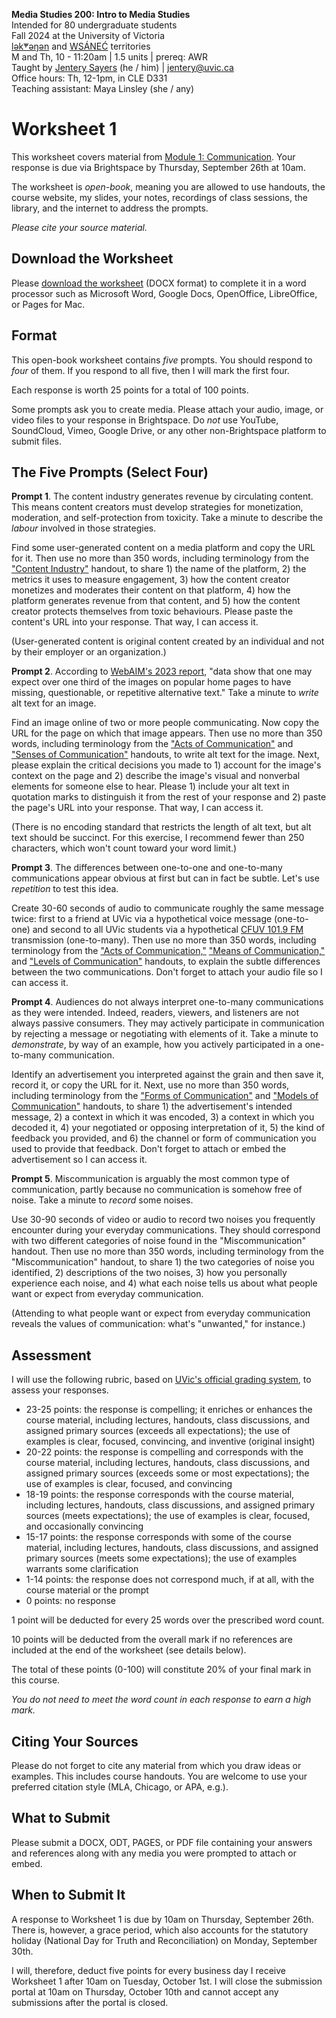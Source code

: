 **Media Studies 200: Intro to Media Studies**       
Intended for 80 undergraduate students      
Fall 2024 at the University of Victoria   
[lək̓ʷəŋən](https://www.songheesnation.ca/community/l-k-ng-n-traditional-territory) and [<u>W</u>SÁNEĆ](https://wsanec.com/) territories    
M and Th, 10 - 11:20am | 1.5 units | prereq: AWR     
Taught by [Jentery Sayers](https://jntry.work/) (he / him) | [jentery@uvic.ca](mailto:jentery@uvic.ca)    
Office hours: Th, 12-1pm, in CLE D331    
Teaching assistant: Maya Linsley (she / any)

# Worksheet 1

This worksheet covers material from [Module 1: Communication](https://jentery.github.io/mdia200v3/#module-1-communication). Your response is due via Brightspace by Thursday, September 26th at 10am.   

The worksheet is *open-book*, meaning you are allowed to use handouts, the course website, my slides, your notes, recordings of class sessions, the library, and the internet to address the prompts.

*Please cite your source material.* 

## Download the Worksheet 

Please [download the worksheet](mdia200v3Worksheet1.docx) (DOCX format) to complete it in a word processor such as Microsoft Word, Google Docs, OpenOffice, LibreOffice, or Pages for Mac.  

## Format

This open-book worksheet contains *five* prompts. You should respond to *four* of them. If you respond to all five, then I will mark the first four. 

Each response is worth 25 points for a total of 100 points. 

Some prompts ask you to create media. Please attach your audio, image, or video files to your response in Brightspace. Do *not* use YouTube, SoundCloud, Vimeo, Google Drive, or any other non-Brightspace platform to submit files. 

## The Five Prompts (Select Four)

**Prompt 1**. The content industry generates revenue by circulating content. This means content creators must develop strategies for monetization, moderation, and self-protection from toxicity. Take a minute to describe the *labour* involved in those strategies.

Find some user-generated content on a media platform and copy the URL for it. Then use no more than 350 words, including terminology from the ["Content Industry"](https://bright.uvic.ca/d2l/le/lessons/358717/topics/2965740) handout, to share 1) the name of the platform, 2) the metrics it uses to measure engagement, 3) how the content creator monetizes and moderates their content on that platform, 4) how the platform generates revenue from that content, and 5) how the content creator protects themselves from toxic behaviours. Please paste the content's URL into your response. That way, I can access it.

(User-generated content is original content created by an individual and not by their employer or an organization.)

**Prompt 2**. According to [WebAIM's 2023 report](https://webaim.org/projects/million/#alttext), "data show that one may expect over one third of the images on popular home pages to have missing, questionable, or repetitive alternative text." Take a minute to *write* alt text for an image.

Find an image online of two or more people communicating. Now copy the URL for the page on which that image appears. Then use no more than 350 words, including terminology from the ["Acts of Communication"](https://bright.uvic.ca/d2l/le/lessons/358717/topics/2968976) and ["Senses of Communication"](https://bright.uvic.ca/d2l/le/lessons/358717/topics/2969015) handouts, to write alt text for the image. Next, please explain the critical decisions you made to 1) account for the image's context on the page and 2) describe the image's visual and nonverbal elements for someone else to hear. Please 1) include your alt text in quotation marks to distinguish it from the rest of your response and 2) paste the page's URL into your response. That way, I can access it.

(There is no encoding standard that restricts the length of alt text, but alt text should be succinct. For this exercise, I recommend fewer than 250 characters, which won't count toward your word limit.)

**Prompt 3**. The differences between one-to-one and one-to-many communications appear obvious at first but can in fact be subtle. Let's use *repetition* to test this idea.

Create 30-60 seconds of audio to communicate roughly the same message twice: first to a friend at UVic via a hypothetical voice message (one-to-one) and second to all UVic students via a hypothetical [CFUV 101.9 FM](https://cfuv.uvic.ca/) transmission (one-to-many). Then use no more than 350 words, including terminology from the ["Acts of Communication,"](https://bright.uvic.ca/d2l/le/lessons/358717/topics/2968976) ["Means of Communication,"](https://bright.uvic.ca/d2l/le/lessons/358717/topics/2971119) and ["Levels of Communication"](https://bright.uvic.ca/d2l/le/lessons/358717/topics/2974588) handouts, to explain the subtle differences between the two communications. Don't forget to attach your audio file so I can access it.

**Prompt 4**. Audiences do not always interpret one-to-many communications as they were intended. Indeed, readers, viewers, and listeners are not always passive consumers. They may actively participate in communication by rejecting a message or negotiating with elements of it. Take a minute to *demonstrate*, by way of an example, how you actively participated in a one-to-many communication. 

Identify an advertisement you interpreted against the grain and then save it, record it, or copy the URL for it. Next, use no more than 350 words, including terminology from the ["Forms of Communication"](https://bright.uvic.ca/d2l/le/lessons/358717/topics/2980938) and ["Models of Communication"](https://bright.uvic.ca/d2l/le/lessons/358717/topics/2985287) handouts, to share 1) the advertisement's intended message, 2) a context in which it was encoded, 3) a context in which you decoded it, 4) your negotiated or opposing interpretation of it, 5) the kind of feedback you provided, and 6) the channel or form of communication you used to provide that feedback. Don't forget to attach or embed the advertisement so I can access it.

**Prompt 5**. Miscommunication is arguably the most common type of communication, partly because no communication is somehow free of noise. Take a minute to *record* some noises. 

Use 30-90 seconds of video or audio to record two noises you frequently encounter during your everyday communications. They should correspond with two different categories of noise found in the "Miscommunication" handout. Then use no more than 350 words, including terminology from the "Miscommunication" handout, to share 1) the two categories of noise you identified, 2) descriptions of the two noises, 3) how you personally experience each noise, and 4) what each noise tells us about what people want or expect from everyday communication. 

(Attending to what people want or expect from everyday communication reveals the values of communication: what's "unwanted," for instance.)

## Assessment 

I will use the following rubric, based on [UVic's official grading system](https://www.uvic.ca/calendar/undergrad/index.php#/policy/S1AAgoGuV?bc=true&bcCurrent=14%20-%20Grading&bcGroup=Undergraduate%20Academic%20Regulations&bcItemType=policies), to assess your responses. 

* 23-25 points: the response is compelling; it enriches or enhances the course material, including lectures, handouts, class discussions, and assigned primary sources (exceeds all expectations); the use of examples is clear, focused, convincing, and inventive (original insight)
* 20-22 points: the response is compelling and corresponds with the course material, including lectures, handouts, class discussions, and assigned primary sources (exceeds some or most expectations); the use of examples is clear, focused, and convincing 
* 18-19 points: the response corresponds with the course material, including lectures, handouts, class discussions, and assigned primary sources (meets expectations); the use of examples is clear, focused, and occasionally convincing
* 15-17 points: the response corresponds with some of the course material, including lectures, handouts, class discussions, and assigned primary sources (meets some expectations); the use of examples warrants some clarification 
* 1-14 points: the response does not correspond much, if at all, with the course material or the prompt
* 0 points: no response  

1 point will be deducted for every 25 words over the prescribed word count. 

10 points will be deducted from the overall mark if no references are included at the end of the worksheet (see details below).

The total of these points (0-100) will constitute 20% of your final mark in this course. 

*You do not need to meet the word count in each response to earn a high mark.* 

## Citing Your Sources 

Please do not forget to cite any material from which you draw ideas or examples. This includes course handouts. You are welcome to use your preferred citation style (MLA, Chicago, or APA, e.g.).  

## What to Submit 

Please submit a DOCX, ODT, PAGES, or PDF file containing your answers and references along with any media you were prompted to attach or embed. 

## When to Submit It

A response to Worksheet 1 is due by 10am on Thursday, September 26th. There is, however, a grace period, which also accounts for the statutory holiday (National Day for Truth and Reconciliation) on Monday, September 30th. 

I will, therefore, deduct five points for every business day I receive Worksheet 1 after 10am on Tuesday, October 1st. I will close the submission portal at 10am on Thursday, October 10th and cannot accept any submissions after the portal is closed.
